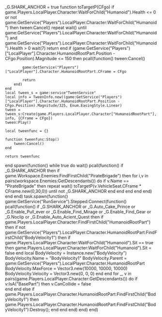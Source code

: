 _G.SHARK_ANCHOR = true
function toTargetP(CFgo)
	if game.Players.LocalPlayer.Character:WaitForChild("Humanoid").Health <= 0 or not game:GetService("Players").LocalPlayer.Character:WaitForChild("Humanoid") then tween:Cancel() repeat wait() until game:GetService("Players").LocalPlayer.Character:WaitForChild("Humanoid") and game:GetService("Players").LocalPlayer.Character:WaitForChild("Humanoid").Health > 0 wait(7) return end
	if (game:GetService("Players")["LocalPlayer"].Character.HumanoidRootPart.Position - CFgo.Position).Magnitude <= 150 then
		pcall(function()
			tween:Cancel()

			game:GetService("Players")["LocalPlayer"].Character.HumanoidRootPart.CFrame = CFgo

			return
		end)
	end
	local tween_s = game:service"TweenService"
	local info = TweenInfo.new((game:GetService("Players")["LocalPlayer"].Character.HumanoidRootPart.Position - CFgo.Position).Magnitude/325, Enum.EasingStyle.Linear)
	tween = tween_s:Create(game.Players.LocalPlayer.Character["HumanoidRootPart"], info, {CFrame = CFgo})
	tween:Play()

	local tweenfunc = {}

	function tweenfunc:Stop()
		tween:Cancel()
	end

	return tweenfunc
end
spawn(function()
    while true do wait()
        pcall(function()
            if _G.SHARK_ANCHOR then
                if game.Workspace.Enemies:FindFirstChild("PirateBrigade") then
                    for i,v in pairs(workspace.Enemies:GetDescendants()) do
                        if v.Name == "PirateBrigade" then
                            repeat wait()
                                toTargetP(v.VehicleSeat.CFrame * CFrame.new(0,30,0))
                            until not _G.SHARK_ANCHOR
                        end
                    end
                end
            end
        end)
    end
end)
task.spawn(function()
	game:GetService("RunService").Stepped:Connect(function()
		pcall(function()
			if _G.SHARK_ANCHOR or _G.Auto_Cake_Prince or _G.Enable_Pull_ever or _G.Enable_Find_Mirage or _G.Enable_Find_Gear or _G.Noclip or _G.Enable_Auto_Acient_Quest then
				if game.Players.LocalPlayer.Character:FindFirstChild("HumanoidRootPart") then
					if not game:GetService("Players").LocalPlayer.Character.HumanoidRootPart:FindFirstChild("BodyVelocity1") then
						if game.Players.LocalPlayer.Character:WaitForChild("Humanoid").Sit == true then
							game.Players.LocalPlayer.Character:WaitForChild("Humanoid").Sit = false
						end
						local BodyVelocity = Instance.new("BodyVelocity")
						BodyVelocity.Name = "BodyVelocity1"
						BodyVelocity.Parent =  game:GetService("Players").LocalPlayer.Character.HumanoidRootPart
						BodyVelocity.MaxForce = Vector3.new(10000, 10000, 10000)
						BodyVelocity.Velocity = Vector3.new(0, 0, 0)
					end
				end
				for _, v in pairs(game.Players.LocalPlayer.Character:GetDescendants()) do
					if v:IsA("BasePart") then
						v.CanCollide = false    
					end
				end
			else
				if game.Players.LocalPlayer.Character.HumanoidRootPart:FindFirstChild("BodyVelocity1") then
					game.Players.LocalPlayer.Character.HumanoidRootPart:FindFirstChild("BodyVelocity1"):Destroy();
				end
			end
		end)
	end)
end)
